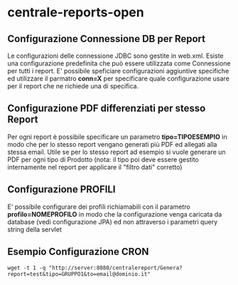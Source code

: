# centrale-reports-open

## Configurazione Connessione DB per Report

Le configurazioni delle connessione JDBC sono gestite in web.xml.
Esiste una configurazione predefinita che può essere utilizzata come Connessione per tutti i report.
E' possibile speficiare configurazioni aggiuntive specifiche ed utilizzare il parmatro **conn=X** per specificare quale configurazione usare per il report che ne richiede una di specifica.

## Configurazione PDF differenziati per stesso Report

Per ogni report è possibile specificare un parametro **tipo=TIPOESEMPIO** in modo che per lo stesso report vengano generati più PDF ed allegati alla stessa email.
Utile se per lo stesso report ad esempio si vuole generare un PDF per ogni tipo di Prodotto (nota: il tipo poi deve essere gestito internamente nel report per applicare il "filtro dati" corretto)

## Configurazione PROFILI

E' possibile configurare dei profili richiamabili con il parametro **profilo=NOMEPROFILO** in modo che la configurazione venga caricata da database (vedi configurazione JPA) ed non attraverso i parametri query string della servlet

## Esempio Configurazione CRON

	wget -t 1 -q "http://server:8080/centralereport/Genera?report=test&tipo=GRUPPO1&to=email@dominio.it"
